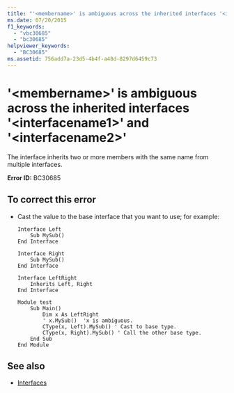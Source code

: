 ```yaml
---
title: "'<membername>' is ambiguous across the inherited interfaces '<interfacename1>' and '<interfacename2>'"
ms.date: 07/20/2015
f1_keywords: 
  - "vbc30685"
  - "bc30685"
helpviewer_keywords: 
  - "BC30685"
ms.assetid: 756add7a-23d5-4b4f-a48d-8297d6459c73
---
```

# '\<membername>' is ambiguous across the inherited interfaces '\<interfacename1>' and '\<interfacename2>'
The interface inherits two or more members with the same name from multiple interfaces.  
  
 **Error ID:** BC30685  
  
## To correct this error  
  
-   Cast the value to the base interface that you want to use; for example:  
  
    ```  
    Interface Left  
        Sub MySub()  
    End Interface  
  
    Interface Right  
        Sub MySub()  
    End Interface  
  
    Interface LeftRight  
        Inherits Left, Right  
    End Interface  
  
    Module test  
        Sub Main()  
            Dim x As LeftRight  
            ' x.MySub()  'x is ambiguous.  
            CType(x, Left).MySub() ' Cast to base type.  
            CType(x, Right).MySub() ' Call the other base type.  
        End Sub  
    End Module  
    ```  
  
## See also
- [Interfaces](../../../visual-basic/programming-guide/language-features/interfaces/index.md)
